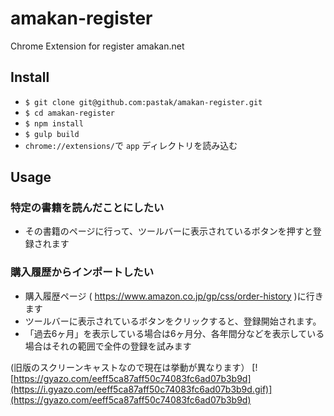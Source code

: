 # amakan-register

Chrome Extension for register amakan.net

## Install

- `$ git clone git@github.com:pastak/amakan-register.git`
- `$ cd amakan-register`
- `$ npm install`
- `$ gulp build`
- `chrome://extensions/`で `app` ディレクトリを読み込む

## Usage

### 特定の書籍を読んだことにしたい

- その書籍のページに行って、ツールバーに表示されているボタンを押すと登録されます

### 購入履歴からインポートしたい

- 購入履歴ページ ( https://www.amazon.co.jp/gp/css/order-history )に行きます
- ツールバーに表示されているボタンをクリックすると、登録開始されます。
- 「過去6ヶ月」を表示している場合は6ヶ月分、各年間分などを表示している場合はそれの範囲で全件の登録を試みます

(旧版のスクリーンキャストなので現在は挙動が異なります）
[![https://gyazo.com/eeff5ca87aff50c74083fc6ad07b3b9d](https://i.gyazo.com/eeff5ca87aff50c74083fc6ad07b3b9d.gif)](https://gyazo.com/eeff5ca87aff50c74083fc6ad07b3b9d)


